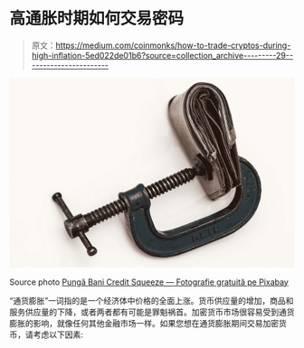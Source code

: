 # 高通胀时期如何交易密码

> 原文：<https://medium.com/coinmonks/how-to-trade-cryptos-during-high-inflation-5ed022de01b6?source=collection_archive---------29----------------------->

![](img/1a43965d26e4101de6de4bfb84094d01.png)

Source photo [Pungă Bani Credit Squeeze — Fotografie gratuită pe Pixabay](https://pixabay.com/ro/photos/pung%c4%83-bani-credit-squeeze-portofel-522622/)

“通货膨胀”一词指的是一个经济体中价格的全面上涨。货币供应量的增加，商品和服务供应量的下降，或者两者都有可能是罪魁祸首。加密货币市场很容易受到通货膨胀的影响，就像任何其他金融市场一样。如果您想在通货膨胀期间交易加密货币，请考虑以下因素: